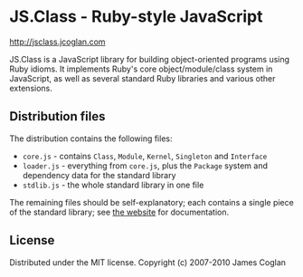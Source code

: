 JS.Class - Ruby-style JavaScript
===

http://jsclass.jcoglan.com

JS.Class is a JavaScript library for building object-oriented programs using Ruby
idioms. It implements Ruby's core object/module/class system in JavaScript, as well
as several standard Ruby libraries and various other extensions.


Distribution files
---

The distribution contains the following files:

* `core.js` - contains `Class`, `Module`, `Kernel`, `Singleton` and `Interface`
* `loader.js` - everything from `core.js`, plus the `Package` system and
  dependency data for the standard library
* `stdlib.js` - the whole standard library in one file

The remaining files should be self-explanatory; each contains a single piece of the
standard library; see [the website](http://jsclass.jcoglan.com) for documentation.


License
---

Distributed under the MIT license.
Copyright (c) 2007-2010 James Coglan

